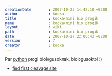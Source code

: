 ```yaml
---
creationDate        : 2007-10-23 14:42:10 +0200 
author              : kocka 
title               : kocka/mini bio progik 
name                : kocka/mini bio progik 
layout              : wiki 
path                : kocka/mini bio progik 
date                : 2007-10-27 22:06:43 +0200 
version             : 7 
creator             : kocka 
---
```

Par [python](../python.html) progi biologusoknak, biologusoktol :)

*   [find first cleavage site](http://jhacks.anzix.net/space/kocka/mini+bio+progik/first_cleavage_site.py)
